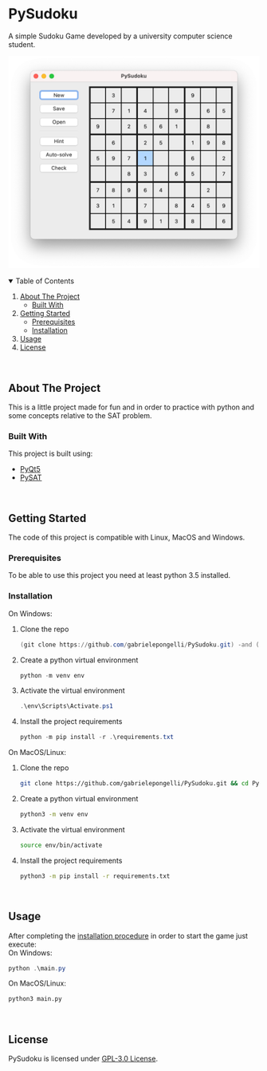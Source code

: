 # PySudoku

A simple Sudoku Game developed by a university computer science student.

![Presentation Image](/images/Presentation_Image.png)

<details open="open">
    <summary>Table of Contents</summary>
    <ol>
        <li>
            <a href="#about-the-project">About The Project</a>
            <ul>
                <li><a href="#built-with">Built With</a></li>
            </ul>
        </li>
        <li>
            <a href="#getting-started">Getting Started</a>
            <ul>
                <li><a href="#prerequisites">Prerequisites</a></li>
                <li><a href="#installation">Installation</a></li>
            </ul>
        </li>
        <li><a href="#usage">Usage</a></li>
        <li><a href="#license">License</a></li>
    </ol>
</details>
<br>

## About The Project

This is a little project made for fun and in order to practice with python and some concepts relative to the SAT problem.

### Built With

This project is built using:
* [PyQt5](https://pypi.org/project/PyQt5/)
* [PySAT](https://pypi.org/project/python-sat/)


<br>

## Getting Started

The code of this project is compatible with Linux, MacOS and Windows.

### Prerequisites

To be able to use this project you need at least python 3.5 installed.

### Installation

On Windows:
1. Clone the repo
   ```powershell
   (git clone https://github.com/gabrielepongelli/PySudoku.git) -and (cd .\PySudoku\)
   ```
2. Create a python virtual environment
   ```powershell
   python -m venv env
   ```
3. Activate the virtual environment<br>
   ```powershell
   .\env\Scripts\Activate.ps1
   ```
4. Install the project requirements
   ```powershell
   python -m pip install -r .\requirements.txt
   ```

On MacOS/Linux:
1. Clone the repo
   ```sh
   git clone https://github.com/gabrielepongelli/PySudoku.git && cd PySudoku
   ```
2. Create a python virtual environment
   ```sh
   python3 -m venv env
   ```
3. Activate the virtual environment<br>
   ```sh
   source env/bin/activate
   ```
4. Install the project requirements
   ```sh
   python3 -m pip install -r requirements.txt
   ```


<br>

## Usage

After completing the [installation procedure](#installation) in order to start the game just execute:<br>
On Windows:
```powershell
python .\main.py
```

On MacOS/Linux:
```sh
python3 main.py
```


<br>

## License

PySudoku is licensed under [GPL-3.0 License](LICENSE).